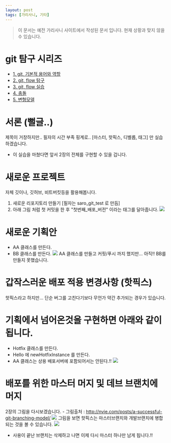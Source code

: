 ```yaml
---
layout: post
tags: [가리사니, 기타]
---
```


> 이 문서는 예전 가리사니 사이트에서 작성된 문서 입니다.
현재 상황과 맞지 않을 수 있습니다.


# git 탐구 시리즈
- [1. git, 기본적 용어와 역할](/lab?topicId=329)
- [2. git, flow 탐구](/lab?topicId=330)
- [3. git, flow 실습](/lab?topicId=331)
- [4. 충돌](/lab?topicId=337)
- [5. 변형모델](/lab?topicId=338)


# 서론 (뻘글..)
제목이 거창하지만.. 필자의 시간 부족 핑계로.. [마스터, 핫픽스, 디벨롭, 태그] 만 실습하겠습니다.
- 이 실습을 마쳤다면 앞서 2장의 전체를 구현할 수 있을 겁니다.


# 새로운 프로젝트
자체 깃이나, 깃허브, 비트버킷등을 활용해봅니다.
1. 새로운 리포지토리 만들기 [필자는 saro_git_test 로 만듬]
2. 아래 그림 처럼 첫 커밋을 한 후 "첫번째_배포_버전" 이라는 태그를 달아줍니다.
![](/file/old/176.png)


# 새로운 기획안
- AA 클래스를 만든다.
- BB 클래스를 만든다.
![](/file/old/177.png)
AA 클래스를 만들고 커핏/푸시 까지 했지만... 아직!! BB를 만들지 못했습니다.


# 갑작스러운 배포 적용 변경사항 (핫픽스)
핫픽스라고 하지만... 단순 버그를 고친다기보다 무언가 약간 추가되는 경우가 있습니다.
# 기획에서 넘어온것을 구현하면 아래와 같이됩니다.
- Hotfix 클래스를 만든다.
- Hello 에 newHotfixInstance 를 만든다.
- AA 클래스는 상용 배포서버에 포함되어서는 안된다.!!
![](/file/old/178.png)


# 배포를 위한 마스터 머지 및 데브 브랜치에 머지
2장의 그림을 다시보겠습니다. - 그림출처 : http://nvie.com/posts/a-successful-git-branching-model/
![](/file/old/174.png)
그림을 보면 핫픽스는 마스터브랜치와 개발브랜치에 병합되는 것을 볼 수 있습니다.
![](/file/old/179.png)
- 사용이 끝난 브랜치는 삭제하고 나면 이제 다시 마스터 하나만 남게 됩니다.!!